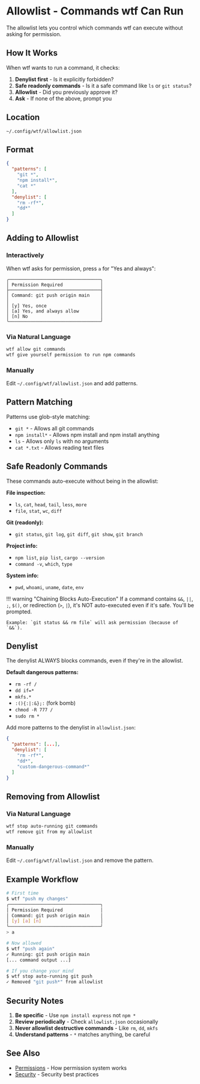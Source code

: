 # Allowlist - Commands wtf Can Run

The allowlist lets you control which commands wtf can execute without asking for permission.

## How It Works

When wtf wants to run a command, it checks:

1. **Denylist first** - Is it explicitly forbidden?
2. **Safe readonly commands** - Is it a safe command like `ls` or `git status`?
3. **Allowlist** - Did you previously approve it?
4. **Ask** - If none of the above, prompt you

## Location

`~/.config/wtf/allowlist.json`

## Format

```json
{
  "patterns": [
    "git *",
    "npm install*",
    "cat *"
  ],
  "denylist": [
    "rm -rf*",
    "dd*"
  ]
}
```

## Adding to Allowlist

### Interactively

When wtf asks for permission, press `a` for "Yes and always":

```
╭──────────────────────────────────╮
│ Permission Required              │
├──────────────────────────────────┤
│ Command: git push origin main    │
│                                  │
│ [y] Yes, once                    │
│ [a] Yes, and always allow        │
│ [n] No                           │
╰──────────────────────────────────╯
```

### Via Natural Language

```bash
wtf allow git commands
wtf give yourself permission to run npm commands
```

### Manually

Edit `~/.config/wtf/allowlist.json` and add patterns.

## Pattern Matching

Patterns use glob-style matching:

- `git *` - Allows all git commands
- `npm install*` - Allows npm install and npm install anything
- `ls` - Allows only `ls` with no arguments
- `cat *.txt` - Allows reading text files

## Safe Readonly Commands

These commands auto-execute without being in the allowlist:

**File inspection:**
- `ls`, `cat`, `head`, `tail`, `less`, `more`
- `file`, `stat`, `wc`, `diff`

**Git (readonly):**
- `git status`, `git log`, `git diff`, `git show`, `git branch`

**Project info:**
- `npm list`, `pip list`, `cargo --version`
- `command -v`, `which`, `type`

**System info:**
- `pwd`, `whoami`, `uname`, `date`, `env`

!!! warning "Chaining Blocks Auto-Execution"
    If a command contains `&&`, `||`, `;`, `$()`, or redirection (`>`, `|`),
    it's NOT auto-executed even if it's safe. You'll be prompted.

    Example: `git status && rm file` will ask permission (because of `&&`).

## Denylist

The denylist ALWAYS blocks commands, even if they're in the allowlist.

**Default dangerous patterns:**
- `rm -rf /`
- `dd if=*`
- `mkfs.*`
- `:(){:|:&};:`  (fork bomb)
- `chmod -R 777 /`
- `sudo rm *`

Add more patterns to the denylist in `allowlist.json`:

```json
{
  "patterns": [...],
  "denylist": [
    "rm -rf*",
    "dd*",
    "custom-dangerous-command*"
  ]
}
```

## Removing from Allowlist

### Via Natural Language

```bash
wtf stop auto-running git commands
wtf remove git from my allowlist
```

### Manually

Edit `~/.config/wtf/allowlist.json` and remove the pattern.

## Example Workflow

```bash
# First time
$ wtf "push my changes"
╭──────────────────────────────────╮
│ Permission Required              │
│ Command: git push origin main    │
│ [y] [a] [n]                      │
╰──────────────────────────────────╯
> a

# Now allowed
$ wtf "push again"
✓ Running: git push origin main
[... command output ...]

# If you change your mind
$ wtf stop auto-running git push
✓ Removed "git push*" from allowlist
```

## Security Notes

1. **Be specific** - Use `npm install express` not `npm *`
2. **Review periodically** - Check `allowlist.json` occasionally
3. **Never allowlist destructive commands** - Like `rm`, `dd`, `mkfs`
4. **Understand patterns** - `*` matches anything, be careful

## See Also

- [Permissions](/features/permissions/) - How permission system works
- [Security](/troubleshooting/#security) - Security best practices
